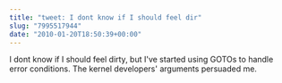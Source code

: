 ```yaml
---
title: "tweet: I dont know if I should feel dir"
slug: "7995517944"
date: "2010-01-20T18:50:39+00:00"
---
```

I dont know if I should feel dirty, but I've started using GOTOs to handle error conditions. The kernel developers' arguments persuaded me.